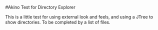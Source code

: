 #Akino Test for Directory Explorer

This is a little test for using external look and feels, and using a JTree to show directories.
To be completed by a list of files.